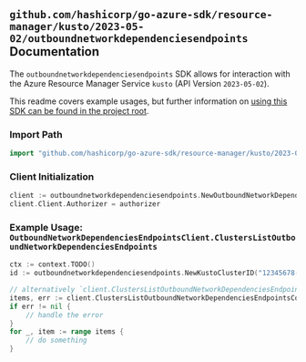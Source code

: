 
## `github.com/hashicorp/go-azure-sdk/resource-manager/kusto/2023-05-02/outboundnetworkdependenciesendpoints` Documentation

The `outboundnetworkdependenciesendpoints` SDK allows for interaction with the Azure Resource Manager Service `kusto` (API Version `2023-05-02`).

This readme covers example usages, but further information on [using this SDK can be found in the project root](https://github.com/hashicorp/go-azure-sdk/tree/main/docs).

### Import Path

```go
import "github.com/hashicorp/go-azure-sdk/resource-manager/kusto/2023-05-02/outboundnetworkdependenciesendpoints"
```


### Client Initialization

```go
client := outboundnetworkdependenciesendpoints.NewOutboundNetworkDependenciesEndpointsClientWithBaseURI("https://management.azure.com")
client.Client.Authorizer = authorizer
```


### Example Usage: `OutboundNetworkDependenciesEndpointsClient.ClustersListOutboundNetworkDependenciesEndpoints`

```go
ctx := context.TODO()
id := outboundnetworkdependenciesendpoints.NewKustoClusterID("12345678-1234-9876-4563-123456789012", "example-resource-group", "clusterValue")

// alternatively `client.ClustersListOutboundNetworkDependenciesEndpoints(ctx, id)` can be used to do batched pagination
items, err := client.ClustersListOutboundNetworkDependenciesEndpointsComplete(ctx, id)
if err != nil {
	// handle the error
}
for _, item := range items {
	// do something
}
```
